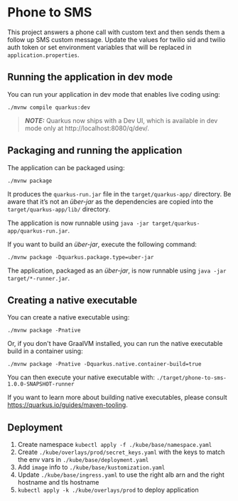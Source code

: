 # Phone to SMS

This project answers a phone call with custom text and then sends them a follow up SMS custom message.
Update the values for twilio sid and twilio auth token or set environment variables that will be replaced
in `application.properties`.

## Running the application in dev mode

You can run your application in dev mode that enables live coding using:
```shell script
./mvnw compile quarkus:dev
```

> **_NOTE:_**  Quarkus now ships with a Dev UI, which is available in dev mode only at http://localhost:8080/q/dev/.

## Packaging and running the application

The application can be packaged using:
```shell script
./mvnw package
```
It produces the `quarkus-run.jar` file in the `target/quarkus-app/` directory.
Be aware that it’s not an _über-jar_ as the dependencies are copied into the `target/quarkus-app/lib/` directory.

The application is now runnable using `java -jar target/quarkus-app/quarkus-run.jar`.

If you want to build an _über-jar_, execute the following command:
```shell script
./mvnw package -Dquarkus.package.type=uber-jar
```

The application, packaged as an _über-jar_, is now runnable using `java -jar target/*-runner.jar`.

## Creating a native executable

You can create a native executable using:
```shell script
./mvnw package -Pnative
```

Or, if you don't have GraalVM installed, you can run the native executable build in a container using:
```shell script
./mvnw package -Pnative -Dquarkus.native.container-build=true
```

You can then execute your native executable with: `./target/phone-to-sms-1.0.0-SNAPSHOT-runner`

If you want to learn more about building native executables, please consult https://quarkus.io/guides/maven-tooling.

## Deployment

1. Create namespace `kubectl apply -f ./kube/base/namespace.yaml`
2. Create `./kube/overlays/prod/secret_keys.yaml` with the keys to match the env vars in `./kube/base/deployment.yaml`
3. Add `image` info to `./kube/base/kustomization.yaml`
4. Update `./kube/base/ingress.yaml` to use the right alb arn and the right hostname and tls hostname
5. `kubectl apply -k ./kube/overlays/prod` to deploy application
